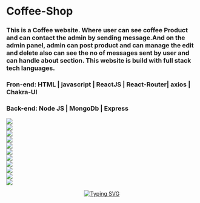 # Coffee-Shop
<h3>This is a Coffee website. Where user can see coffee Product and can contact the admin by sending message.And on the admin
  panel, admin can post product and can manage the edit and delete also can see the no of messages sent by user and can 
  handle about section. 
   This  website is build with full stack tech languages.</h3>
 <h3>Fron-end: HTML | javascript | ReactJS | React-Router| axios | Chakra-UI</h3>
 <h3>Back-end: Node JS | MongoDb | Express</h3>
  
<img src="https://github.com/AyeshaKhan14/Coffee-Shop-Mern-/assets/101391413/aeabba13-edf3-4824-905b-ad30ae4210ec"/> 
<br>
<img src="https://github.com/AyeshaKhan14/Coffee-Shop-Mern-/assets/101391413/e0f92f19-c855-4ac9-b97c-0b07ca402521" />
<br>
<img src="https://github.com/AyeshaKhan14/Coffee-Shop-Mern-/assets/101391413/294e1448-1125-457f-8289-e0f7f2080102" />
<br>
<img src="https://github.com/AyeshaKhan14/Coffee-Shop-Mern-/assets/101391413/f8b370b6-676f-401e-aff5-c30586c02de6" />
<br>
<img src="https://github.com/AyeshaKhan14/Coffee-Shop-Mern-/assets/101391413/e164bb10-8185-4fab-9f0c-eca72609e77f" />
<br>
<img src="https://github.com/AyeshaKhan14/Coffee-Shop-Mern-/assets/101391413/e9e07172-c8f3-411e-9449-cf4f0b591ac6" />
<br>
<img src="https://github.com/AyeshaKhan14/Coffee-Shop-Mern-/assets/101391413/0879f4ad-97b9-4261-9856-e2cddf88e375" />
<br>
<img src="https://github.com/AyeshaKhan14/Coffee-Shop-Mern-/assets/101391413/215fe35f-383b-4d8b-a3b7-94f882a9ffb5" />
<br>
<img src="https://github.com/AyeshaKhan14/Coffee-Shop-Mern-/assets/101391413/d847319a-6a27-4d6f-863d-0ac632fc92c0" />
<br>
<img src="https://github.com/AyeshaKhan14/Coffee-Shop-Mern-/assets/101391413/7ba4e793-0170-4d28-a465-5d8f55bdfc83" />
<br>
<img src=" https://github.com/AyeshaKhan14/Coffee-Shop-Mern-/assets/101391413/31f1fe72-f8f3-486b-8e37-2318828813c6" />
<p align="center"><a align="center" href="https://git.io/typing-svg"><img src="https://readme-typing-svg.herokuapp.com?font=Fira+Code&pause=1000&center=true&vCenter=true&width=435&lines=Thank+you+for+your+precious+Time." alt="Typing SVG" /></a></p>
